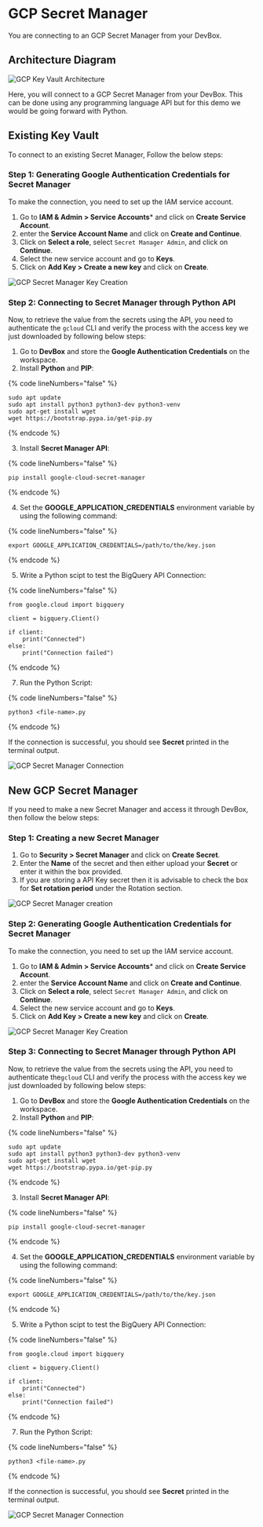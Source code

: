 # GCP Secret Manager

You are connecting to an GCP Secret Manager from your DevBox.

## Architecture Diagram

![GCP Key Vault Architecture](../../../.gitbook/assets/gcp-secret-manager-architecture.png)

Here, you will connect to a GCP Secret Manager from your DevBox. This can be done using any programming language API but for this demo we would be going forward with Python.

## Existing Key Vault

To connect to an existing Secret Manager, Follow the below steps:

### Step 1: Generating Google Authentication Credentials for Secret Manager

To make the connection, you need to set up the IAM service account.

1. Go to **IAM & Admin > Service Accounts*** and click on **Create Service Account**.
2. enter the **Service Account Name** and click on **Create and Continue**.
3. Click on **Select a role**, select `Secret Manager Admin`, and click on **Continue**.
4. Select the new service account and go to **Keys**.
5. Click on **Add Key > Create a new key** and click on **Create**.

![GCP Secret Manager Key Creation](../../../.gitbook/assets/gcp-secret-manager-key.png)

### Step 2: Connecting to Secret Manager through Python API

Now, to retrieve the value from the secrets using the API, you need to authenticate the `gcloud` CLI and verify the process with the access key we just downloaded by following below steps:

1. Go to **DevBox** and store the **Google Authentication Credentials** on the workspace.
2. Install **Python** and **PIP**:

{% code lineNumbers="false" %}
```
sudo apt update
sudo apt install python3 python3-dev python3-venv
sudo apt-get install wget
wget https://bootstrap.pypa.io/get-pip.py
```
{% endcode %}

3. Install **Secret Manager API**:

{% code lineNumbers="false" %}
```
pip install google-cloud-secret-manager
```
{% endcode %}

4. Set the **GOOGLE_APPLICATION_CREDENTIALS** environment variable by using the following command:

{% code lineNumbers="false" %}
```
export GOOGLE_APPLICATION_CREDENTIALS=/path/to/the/key.json
```
{% endcode %}

5. Write a Python scipt to test the BigQuery API Connection:

{% code lineNumbers="false" %}
```
from google.cloud import bigquery

client = bigquery.Client()

if client:
    print("Connected")
else:
    print("Connection failed")
```
{% endcode %}

7. Run the Python Script:

{% code lineNumbers="false" %}
```
python3 <file-name>.py
```
{% endcode %}

If the connection is successful, you should see **Secret** printed in the terminal output.

![GCP Secret Manager Connection](../../../.gitbook/assets/gcp-secret-manager-access.png)

## New GCP Secret Manager

If you need to make a new Secret Manager and access it through DevBox, then follow the below steps:

### Step 1: Creating a new Secret Manager

1. Go to **Security > Secret Manager** and click on **Create Secret**.
2. Enter the **Name** of the secret and then either upload your **Secret** or enter it within the box provided.
3. If you are storing a API Key secret then it is advisable to check the box for **Set rotation period** under the Rotation section.

![GCP Secret Manager creation](../../../.gitbook/assets/gcp-secret-manager-creation.png)

### Step 2: Generating Google Authentication Credentials for Secret Manager

To make the connection, you need to set up the IAM service account.

1. Go to **IAM & Admin > Service Accounts*** and click on **Create Service Account**.
2. enter the **Service Account Name** and click on **Create and Continue**.
3. Click on **Select a role**, select `Secret Manager Admin`, and click on **Continue**.
4. Select the new service account and go to **Keys**.
5. Click on **Add Key > Create a new key** and click on **Create**.

![GCP Secret Manager Key Creation](../../../.gitbook/assets/gcp-secret-manager-key.png)

### Step 3: Connecting to Secret Manager through Python API

Now, to retrieve the value from the secrets using the API, you need to authenticate the`gcloud` CLI and verify the process with the access key we just downloaded by following below steps:

1. Go to **DevBox** and store the **Google Authentication Credentials** on the workspace.
2. Install **Python** and **PIP**:

{% code lineNumbers="false" %}
```
sudo apt update
sudo apt install python3 python3-dev python3-venv
sudo apt-get install wget
wget https://bootstrap.pypa.io/get-pip.py
```
{% endcode %}

3. Install **Secret Manager API**:

{% code lineNumbers="false" %}
```
pip install google-cloud-secret-manager
```
{% endcode %}

4. Set the **GOOGLE_APPLICATION_CREDENTIALS** environment variable by using the following command:

{% code lineNumbers="false" %}
```
export GOOGLE_APPLICATION_CREDENTIALS=/path/to/the/key.json
```
{% endcode %}

5. Write a Python scipt to test the BigQuery API Connection:

{% code lineNumbers="false" %}
```
from google.cloud import bigquery

client = bigquery.Client()

if client:
    print("Connected")
else:
    print("Connection failed")
```
{% endcode %}

7. Run the Python Script:

{% code lineNumbers="false" %}
```
python3 <file-name>.py
```
{% endcode %}

If the connection is successful, you should see **Secret** printed in the terminal output.

![GCP Secret Manager Connection](../../../.gitbook/assets/gcp-secret-manager-access.png)